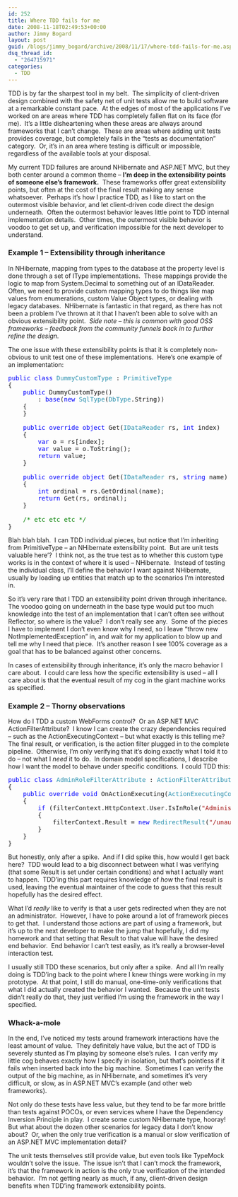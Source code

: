 ```yaml
---
id: 252
title: Where TDD fails for me
date: 2008-11-18T02:49:53+00:00
author: Jimmy Bogard
layout: post
guid: /blogs/jimmy_bogard/archive/2008/11/17/where-tdd-fails-for-me.aspx
dsq_thread_id:
  - "264715971"
categories:
  - TDD
---
```

TDD is by far the sharpest tool in my belt.&#160; The simplicity of client-driven design combined with the safety net of unit tests allow me to build software at a remarkable constant pace.&#160; At the edges of most of the applications I’ve worked on are areas where TDD has completely fallen flat on its face (for me).&#160; It’s a little disheartening when these areas are always around frameworks that I can’t change.&#160; These are areas where adding unit tests provides coverage, but completely fails in the “tests as documentation” category.&#160; Or, it’s in an area where testing is difficult or impossible, regardless of the available tools at your disposal.

My current TDD failures are around NHibernate and ASP.NET MVC, but they both center around a common theme – **I’m deep in the extensibility points of someone else’s framework.**&#160; These frameworks offer great extensibility points, but often at the cost of the final result making any sense whatsoever.&#160; Perhaps it’s how I practice TDD, as I like to start on the outermost visible behavior, and let client-driven code direct the design underneath.&#160; Often the outermost behavior leaves little point to TDD internal implementation details.&#160; Other times, the outermost visible behavior is voodoo to get set up, and verification impossible for the next developer to understand.

### Example 1 – Extensibility through inheritance

In NHibernate, mapping from types to the database at the property level is done through a set of IType implementations.&#160; These mappings provide the logic to map from System.Decimal to something out of an IDataReader.&#160; Often, we need to provide custom mapping types to do things like map values from enumerations, custom Value Object types, or dealing with legacy databases.&#160; NHibernate is fantastic in that regard, as there has not been a problem I’ve thrown at it that I haven’t been able to solve with an obvious extensibility point.&#160; _Side note – this is common with good OSS frameworks – feedback from the community funnels back in to further refine the design._

The one issue with these extensibility points is that it is completely non-obvious to unit test one of these implementations.&#160; Here’s one example of an implementation:

<pre><span style="color: blue">public class </span><span style="color: #2b91af">DummyCustomType </span>: <span style="color: #2b91af">PrimitiveType
</span>{
    <span style="color: blue">public </span>DummyCustomType()
        : <span style="color: blue">base</span>(<span style="color: blue">new </span><span style="color: #2b91af">SqlType</span>(<span style="color: #2b91af">DbType</span>.String))
    {
    }

    <span style="color: blue">public override object </span>Get(<span style="color: #2b91af">IDataReader </span>rs, <span style="color: blue">int </span>index)
    {
        <span style="color: blue">var </span>o = rs[index];
        <span style="color: blue">var </span>value = o.ToString();
        <span style="color: blue">return </span>value;
    }

    <span style="color: blue">public override object </span>Get(<span style="color: #2b91af">IDataReader </span>rs, <span style="color: blue">string </span>name)
    {
        <span style="color: blue">int </span>ordinal = rs.GetOrdinal(name);
        <span style="color: blue">return </span>Get(rs, ordinal);
    }

    <span style="color: green">/* etc etc etc */
</span>}</pre>

[](http://11011.net/software/vspaste)

Blah blah blah.&#160; I can TDD individual pieces, but notice that I’m inheriting from PrimitiveType – an NHibernate extensibility point.&#160; But are unit tests valuable here&#8217;?&#160; I think not, as the true test as to whether this custom type works is in the context of where it is used – NHibernate.&#160; Instead of testing the individual class, I’ll define the behavior I want against NHibernate, usually by loading up entities that match up to the scenarios I’m interested in.

So it’s very rare that I TDD an extensibility point driven through inheritance.&#160; The voodoo going on underneath in the base type would put too much knowledge into the test of an implementation that I can’t often see without Reflector, so where is the value?&#160; I don’t really see any.&#160; Some of the pieces I have to implement I don’t even know why I need, so I leave “throw new NotImplementedException” in, and wait for my application to blow up and tell me why I need that piece.&#160; It’s another reason I see 100% coverage as a goal that has to be balanced against other concerns.

In cases of extensibility through inheritance, it’s only the macro behavior I care about.&#160; I could care less how the specific extensibility is used – all I care about is that the eventual result of my cog in the giant machine works as specified.

### Example 2 – Thorny observations

How do I TDD a custom WebForms control?&#160; Or an ASP.NET MVC ActionFilterAttribute?&#160; I know I can create the crazy dependencies required – such as the ActionExecutingContext – but what exactly is this telling me?&#160; The final result, or verification, is the action filter plugged in to the complete pipeline.&#160; Otherwise, I’m only verifying that it’s doing exactly what I told it to do – not what I _need_ it to do.&#160; In domain model specifications, I describe how I want the model to behave under specific conditions.&#160; I could TDD this:

<pre><span style="color: blue">public class </span><span style="color: #2b91af">AdminRoleFilterAttribute </span>: <span style="color: #2b91af">ActionFilterAttribute
</span>{
    <span style="color: blue">public override void </span>OnActionExecuting(<span style="color: #2b91af">ActionExecutingContext </span>filterContext)
    {
        <span style="color: blue">if </span>(filterContext.HttpContext.User.IsInRole(<span style="color: #a31515">"Administrator"</span>))
        {
            filterContext.Result = <span style="color: blue">new </span><span style="color: #2b91af">RedirectResult</span>(<span style="color: #a31515">"/unauthorized"</span>);
        }
    }
}</pre>

[](http://11011.net/software/vspaste)

But honestly, only after a spike.&#160; And if I did spike this, how would I get back here?&#160; TDD would lead to a big disconnect between what I was verifying (that some Result is set under certain conditions) and what I actually want to happen.&#160; TDD’ing this part requires knowledge of _how_ the final result is used, leaving the eventual maintainer of the code to guess that this result hopefully has the desired effect.

What I’d _really_ like to verify is that a user gets redirected when they are not an administrator.&#160; However, I have to poke around a lot of framework pieces to get that.&#160; I understand those actions are part of using a framework, but it’s up to the next developer to make the jump that hopefully, I did my homework and that setting that Result to that value will have the desired end behavior.&#160; End behavior I can’t test easily, as it’s really a browser-level interaction test.

I usually still TDD these scenarios, but only after a spike.&#160; And all I’m really doing is TDD’ing back to the point where I knew things were working in my prototype.&#160; At that point, I still do manual, one-time-only verifications that what I did actually created the behavior I wanted.&#160; Because the unit tests didn’t really do that, they just verified I’m using the framework in the way I specified.

### Whack-a-mole

In the end, I’ve noticed my tests around framework interactions have the least amount of value.&#160; They definitely have value, but the act of TDD is severely stunted as I’m playing by someone else’s rules.&#160; I can verify my little cog behaves exactly how I specify in isolation, but that’s pointless if it fails when inserted back into the big machine.&#160; Sometimes I can verify the output of the big machine, as in NHibernate, and sometimes it’s very difficult, or slow, as in ASP.NET MVC’s example (and other web frameworks).

Not only do these tests have less value, but they tend to be far more brittle than tests against POCOs, or even services where I have the Dependency Inversion Principle in play.&#160; I create some custom NHibernate type, hooray!&#160; But what about the dozen other scenarios for legacy data I don’t know about?&#160; Or, when the only true verification is a manual or slow verification of an ASP.NET MVC implementation detail?

The unit tests themselves still provide value, but even tools like TypeMock wouldn’t solve the issue.&#160; The issue isn’t that I can’t mock the framework, it’s that the framework in action is the only true verification of the intended behavior.&#160; I’m not getting nearly as much, if any, client-driven design benefits when TDD’ing framework extensibility points.